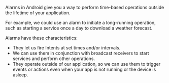 Alarms in Android give you a way to perform time-based operations outside the lifetime of your application.

For example, we could use an alarm to initiate a long-running operation, such as starting a service once a day to download a weather forecast.

Alarms have these characteristics:

- They let us fire Intents at set times and/or intervals.
- We can use them in conjunction with broadcast receivers to start services and perform other operations.
- They operate outside of our application, so we can use them to trigger events or actions even when your app is not running or the device is asleep.
